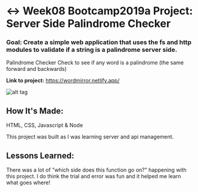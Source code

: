 # ↔️ Week08 Bootcamp2019a Project: Server Side Palindrome Checker

### Goal: Create a simple web application that uses the fs and http modules to validate if a string is a palindrome server side.
Palindrome Checker
Check to see if any word is a palindrome (the same forward and backwards)

**Link to project:** https://wordmirror.netlify.app/

![alt tag]()

## How It's Made:
HTML, CSS, Javascript & Node

This project was built as I was learning server and api management.

## Lessons Learned:
There was a lot of "which side does this function go on?" happening with this project. I do think the trial and error was fun and it helped me learn what goes where!
